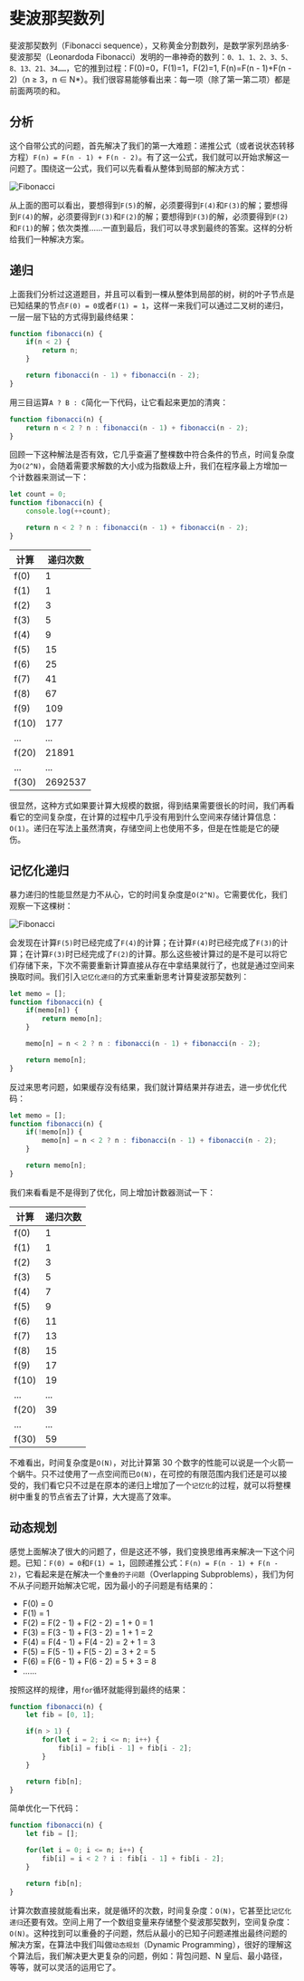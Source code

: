 # 斐波那契数列
斐波那契数列（Fibonacci sequence），又称黄金分割数列，是数学家列昂纳多·斐波那契（Leonardoda Fibonacci）发明的一串神奇的数列：`0、1、1、2、3、5、8、13、21、34……`，它的推到过程：F(0)=0，F(1)=1，F(2)=1, F(n)=F(n - 1)+F(n - 2)（n ≥ 3，n ∈ N*）。我们很容易能够看出来：每一项（除了第一第二项）都是前面两项的和。

## 分析
这个自带公式的问题，首先解决了我们的第一大难题：递推公式（或者说状态转移方程）`F(n) = F(n - 1) + F(n - 2)`。有了这一公式，我们就可以开始求解这一问题了。围绕这一公式，我们可以先看看从整体到局部的解决方式：

![Fibonacci](../resources/images/fibonacci-00.jpg)

从上面的图可以看出，要想得到`F(5)`的解，必须要得到`F(4)`和`F(3)`的解；要想得到`F(4)`的解，必须要得到`F(3)`和`F(2)`的解；要想得到`F(3)`的解，必须要得到`F(2)`和`F(1)`的解；依次类推......一直到最后，我们可以寻求到最终的答案。这样的分析给我们一种解决方案。

## 递归
上面我们分析过这道题目，并且可以看到一棵从整体到局部的树，树的叶子节点是已知结果的节点`F(0) = 0`或者`F(1) = 1`，这样一来我们可以通过二叉树的递归，一层一层下钻的方式得到最终结果：

```javascript
function fibonacci(n) {
    if(n < 2) {
        return n;
    }

    return fibonacci(n - 1) + fibonacci(n - 2);
}
```

用三目运算`A ? B : C`简化一下代码，让它看起来更加的清爽：

```javascript
function fibonacci(n) {
    return n < 2 ? n : fibonacci(n - 1) + fibonacci(n - 2);
}
```

回顾一下这种解法是否有效，它几乎查遍了整棵数中符合条件的节点，时间复杂度为`O(2^N)`，会随着需要求解数的大小成为指数级上升，我们在程序最上方增加一个计数器来测试一下：


```javascript
let count = 0;
function fibonacci(n) {
    console.log(++count);

    return n < 2 ? n : fibonacci(n - 1) + fibonacci(n - 2);
}
```

| 计算 | 递归次数 |
|  ----  | ----  |
| f(0) | 1 |
| f(1) | 1 |
| f(2) | 3 |
| f(3) | 5 |
| f(4) | 9 |
| f(5) | 15 |
| f(6) | 25 |
| f(7) | 41 |
| f(8) | 67 |
| f(9) | 109 |
| f(10) | 177 |
| ... | ... |
| f(20) | 21891 |
| ... | ... |
| f(30) | 2692537 |

很显然，这种方式如果要计算大规模的数据，得到结果需要很长的时间，我们再看看它的空间复杂度，在计算的过程中几乎没有用到什么空间来存储计算信息：`O(1)`。递归在写法上虽然清爽，存储空间上也使用不多，但是在性能是它的硬伤。

## 记忆化递归
暴力递归的性能显然是力不从心，它的时间复杂度是`O(2^N)`。它需要优化，我们观察一下这棵树：

![Fibonacci](../resources/images/fibonacci-01.jpg)

会发现在计算`F(5)`时已经完成了`F(4)`的计算；在计算`F(4)`时已经完成了`F(3)`的计算；在计算`F(3)`时已经完成了`F(2)`的计算。那么这些被计算过的是不是可以将它们存储下来，下次不需要重新计算直接从存在中拿结果就行了，也就是通过空间来换取时间。我们引入`记忆化递归`的方式来重新思考计算斐波那契数列：

```javascript
let memo = [];
function fibonacci(n) {
    if(memo[n]) {
        return memo[n];
    }

    memo[n] = n < 2 ? n : fibonacci(n - 1) + fibonacci(n - 2);

    return memo[n];
}
```

反过来思考问题，如果缓存没有结果，我们就计算结果并存进去，进一步优化代码：

```javascript
let memo = [];
function fibonacci(n) {
    if(!memo[n]) {
        memo[n] = n < 2 ? n : fibonacci(n - 1) + fibonacci(n - 2);
    }

    return memo[n];
}
```

我们来看看是不是得到了优化，同上增加计数器测试一下：

| 计算 | 递归次数 |
|  ----  | ----  |
| f(0) | 1 |
| f(1) | 1 |
| f(2) | 3 |
| f(3) | 5 |
| f(4) | 7 |
| f(5) | 9 |
| f(6) | 11 |
| f(7) | 13 |
| f(8) | 15 |
| f(9) | 17 |
| f(10) | 19 |
| ... | ... |
| f(20) | 39 |
| ... | ... |
| f(30) | 59 |

不难看出，时间复杂度是`O(N)`，对比计算第 30 个数字的性能可以说是一个火箭一个蜗牛。只不过使用了一点空间而已`O(N)`，在可控的有限范围内我们还是可以接受的，我们看它只不过是在原本的递归上增加了一个`记忆化`的过程，就可以将整棵树中重复的节点省去了计算，大大提高了效率。

## 动态规划
感觉上面解决了很大的问题了，但是这还不够，我们变换思维再来解决一下这个问题。已知：`F(0) = 0`和`F(1) = 1`，回顾递推公式：`F(n) = F(n - 1) + F(n - 2)`，它看起来是在解决一个`重叠的子问题`（Overlapping Subproblems），我们为何不从子问题开始解决它呢，因为最小的子问题是有结果的：

* F(0) = 0
* F(1) = 1
* F(2) = F(2 - 1) + F(2 - 2) = 1 + 0 = 1
* F(3) = F(3 - 1) + F(3 - 2) = 1 + 1 = 2
* F(4) = F(4 - 1) + F(4 - 2) = 2 + 1 = 3
* F(5) = F(5 - 1) + F(5 - 2) = 3 + 2 = 5
* F(6) = F(6 - 1) + F(6 - 2) = 5 + 3 = 8
* ......

按照这样的规律，用`for`循环就能得到最终的结果：

```javascript
function fibonacci(n) {
    let fib = [0, 1];

    if(n > 1) {
        for(let i = 2; i <= n; i++) {
            fib[i] = fib[i - 1] + fib[i - 2];
        }
    }

    return fib[n];
}
```

简单优化一下代码：

```javascript
function fibonacci(n) {
    let fib = [];

    for(let i = 0; i <= n; i++) {
        fib[i] = i < 2 ? i : fib[i - 1] + fib[i - 2];
    }

    return fib[n];
}
```

计算次数直接就能看出来，就是循环的次数，时间复杂度：`O(N)`，它甚至比`记忆化递归`还要有效。空间上用了一个数组变量来存储整个斐波那契数列，空间复杂度：`O(N)`。这种找到可以重叠的子问题，然后从最小的已知子问题递推出最终问题的解决方案，在算法中我们叫做`动态规划`（Dynamic Programming），很好的理解这个算法后，我们解决更大更复杂的问题，例如：背包问题、N 皇后、最小路径，等等，就可以灵活的运用它了。
